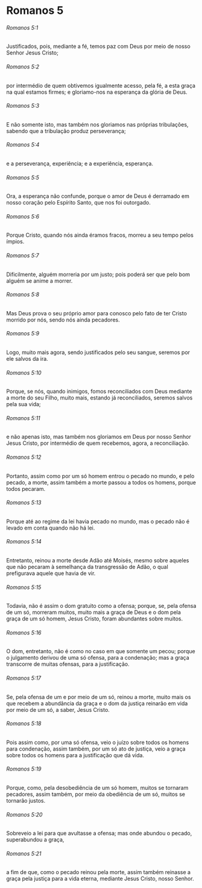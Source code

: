 # Romanos 5

###### Romanos 5:1

Justificados, pois, mediante a fé, temos paz com Deus por meio de nosso Senhor Jesus Cristo;

###### Romanos 5:2

por intermédio de quem obtivemos igualmente acesso, pela fé, a esta graça na qual estamos firmes; e gloriamo-nos na esperança da glória de Deus.

###### Romanos 5:3

E não somente isto, mas também nos gloriamos nas próprias tribulações, sabendo que a tribulação produz perseverança;

###### Romanos 5:4

e a perseverança, experiência; e a experiência, esperança.

###### Romanos 5:5

Ora, a esperança não confunde, porque o amor de Deus é derramado em nosso coração pelo Espírito Santo, que nos foi outorgado.

###### Romanos 5:6

Porque Cristo, quando nós ainda éramos fracos, morreu a seu tempo pelos ímpios.

###### Romanos 5:7

Dificilmente, alguém morreria por um justo; pois poderá ser que pelo bom alguém se anime a morrer.

###### Romanos 5:8

Mas Deus prova o seu próprio amor para conosco pelo fato de ter Cristo morrido por nós, sendo nós ainda pecadores.

###### Romanos 5:9

Logo, muito mais agora, sendo justificados pelo seu sangue, seremos por ele salvos da ira.

###### Romanos 5:10

Porque, se nós, quando inimigos, fomos reconciliados com Deus mediante a morte do seu Filho, muito mais, estando já reconciliados, seremos salvos pela sua vida;

###### Romanos 5:11

e não apenas isto, mas também nos gloriamos em Deus por nosso Senhor Jesus Cristo, por intermédio de quem recebemos, agora, a reconciliação.

###### Romanos 5:12

Portanto, assim como por um só homem entrou o pecado no mundo, e pelo pecado, a morte, assim também a morte passou a todos os homens, porque todos pecaram.

###### Romanos 5:13

Porque até ao regime da lei havia pecado no mundo, mas o pecado não é levado em conta quando não há lei.

###### Romanos 5:14

Entretanto, reinou a morte desde Adão até Moisés, mesmo sobre aqueles que não pecaram à semelhança da transgressão de Adão, o qual prefigurava aquele que havia de vir.

###### Romanos 5:15

Todavia, não é assim o dom gratuito como a ofensa; porque, se, pela ofensa de um só, morreram muitos, muito mais a graça de Deus e o dom pela graça de um só homem, Jesus Cristo, foram abundantes sobre muitos.

###### Romanos 5:16

O dom, entretanto, não é como no caso em que somente um pecou; porque o julgamento derivou de uma só ofensa, para a condenação; mas a graça transcorre de muitas ofensas, para a justificação.

###### Romanos 5:17

Se, pela ofensa de um e por meio de um só, reinou a morte, muito mais os que recebem a abundância da graça e o dom da justiça reinarão em vida por meio de um só, a saber, Jesus Cristo.

###### Romanos 5:18

Pois assim como, por uma só ofensa, veio o juízo sobre todos os homens para condenação, assim também, por um só ato de justiça, veio a graça sobre todos os homens para a justificação que dá vida.

###### Romanos 5:19

Porque, como, pela desobediência de um só homem, muitos se tornaram pecadores, assim também, por meio da obediência de um só, muitos se tornarão justos.

###### Romanos 5:20

Sobreveio a lei para que avultasse a ofensa; mas onde abundou o pecado, superabundou a graça,

###### Romanos 5:21

a fim de que, como o pecado reinou pela morte, assim também reinasse a graça pela justiça para a vida eterna, mediante Jesus Cristo, nosso Senhor.

